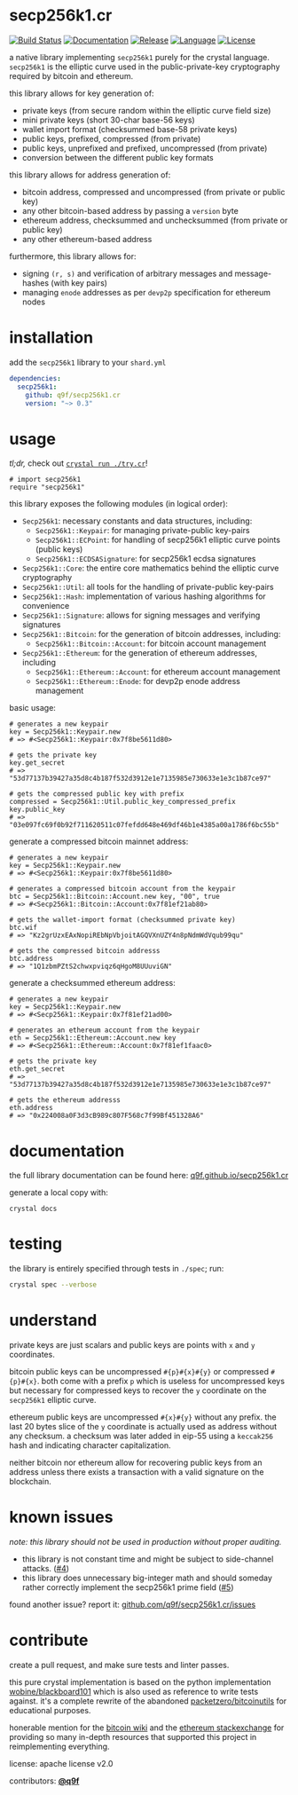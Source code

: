# secp256k1.cr

[![Build Status](https://img.shields.io/github/workflow/status/q9f/secp256k1.cr/Nightly)](https://github.com/q9f/secp256k1.cr/actions)
[![Documentation](https://img.shields.io/badge/docs-html-black)](https://q9f.github.io/secp256k1.cr/)
[![Release](https://img.shields.io/github/v/release/q9f/secp256k1.cr?include_prereleases&color=black)](https://github.com/q9f/secp256k1.cr/releases/latest)
[![Language](https://img.shields.io/github/languages/top/q9f/secp256k1.cr?color=black)](https://github.com/q9f/secp256k1.cr/search?l=crystal)
[![License](https://img.shields.io/github/license/q9f/secp256k1.cr.svg?color=black)](LICENSE)

a native library implementing `secp256k1` purely for the crystal language. `secp256k1` is the elliptic curve used in the public-private-key cryptography required by bitcoin and ethereum.

this library allows for key generation of:
* private keys (from secure random within the elliptic curve field size)
* mini private keys (short 30-char base-56 keys)
* wallet import format (checksummed base-58 private keys)
* public keys, prefixed, compressed (from private)
* public keys, unprefixed and prefixed, uncompressed (from private)
* conversion between the different public key formats

this library allows for address generation of:
* bitcoin address, compressed and uncompressed (from private or public key)
* any other bitcoin-based address by passing a `version` byte
* ethereum address, checksummed and unchecksummed (from private or public key)
* any other ethereum-based address

furthermore, this library allows for:
* signing `(r, s)` and verification of arbitrary messages and message-hashes (with key pairs)
* managing `enode` addresses as per `devp2p` specification for ethereum nodes

# installation

add the `secp256k1` library to your `shard.yml`

```yaml
dependencies:
  secp256k1:
    github: q9f/secp256k1.cr
    version: "~> 0.3"
```

# usage

_tl;dr,_ check out [`crystal run ./try.cr`](./try.cr)!


```crystal
# import secp256k1
require "secp256k1"
```

this library exposes the following modules (in logical order):

* `Secp256k1`: necessary constants and data structures, including:
  - `Secp256k1::Keypair`: for managing private-public key-pairs
  - `Secp256k1::ECPoint`: for handling of secp256k1 elliptic curve points (public keys)
  - `Secp256k1::ECDSASignature`: for secp256k1 ecdsa signatures
* `Secp256k1::Core`: the entire core mathematics behind the elliptic curve cryptography
* `Secp256k1::Util`: all tools for the handling of private-public key-pairs
* `Secp256k1::Hash`: implementation of various hashing algorithms for convenience
* `Secp256k1::Signature`: allows for signing messages and verifying signatures
* `Secp256k1::Bitcoin`: for the generation of bitcoin addresses, including:
  - `Secp256k1::Bitcoin::Account`: for bitcoin account management
* `Secp256k1::Ethereum`: for the generation of ethereum addresses, including
  - `Secp256k1::Ethereum::Account`: for ethereum account management
  - `Secp256k1::Ethereum::Enode`: for devp2p enode address management

basic usage:

```crystal
# generates a new keypair
key = Secp256k1::Keypair.new
# => #<Secp256k1::Keypair:0x7f8be5611d80>

# gets the private key
key.get_secret
# => "53d77137b39427a35d8c4b187f532d3912e1e7135985e730633e1e3c1b87ce97"

# gets the compressed public key with prefix
compressed = Secp256k1::Util.public_key_compressed_prefix key.public_key
# => "03e097fc69f0b92f711620511c07fefdd648e469df46b1e4385a00a1786f6bc55b"
```

generate a compressed bitcoin mainnet address:

```crystal
# generates a new keypair
key = Secp256k1::Keypair.new
# => #<Secp256k1::Keypair:0x7f8be5611d80>

# generates a compressed bitcoin account from the keypair
btc = Secp256k1::Bitcoin::Account.new key, "00", true
# => #<Secp256k1::Bitcoin::Account:0x7f81ef21ab80>

# gets the wallet-import format (checksummed private key)
btc.wif
# => "Kz2grUzxEAxNopiREbNpVbjoitAGQVXnUZY4n8pNdmWdVqub99qu"

# gets the compressed bitcoin addresss
btc.address
# => "1Q1zbmPZtS2chwxpviqz6qHgoM8UUuviGN"
```

generate a checksummed ethereum address:

```crystal
# generates a new keypair
key = Secp256k1::Keypair.new
# => #<Secp256k1::Keypair:0x7f81ef21ad00>

# generates an ethereum account from the keypair
eth = Secp256k1::Ethereum::Account.new key
# => #<Secp256k1::Ethereum::Account:0x7f81ef1faac0>

# gets the private key
eth.get_secret
# => "53d77137b39427a35d8c4b187f532d3912e1e7135985e730633e1e3c1b87ce97"

# gets the ethereum addresss
eth.address
# => "0x224008a0F3d3cB989c807F568c7f99Bf451328A6"
```

# documentation

the full library documentation can be found here: [q9f.github.io/secp256k1.cr](https://q9f.github.io/secp256k1.cr/)

generate a local copy with:

```
crystal docs
```

# testing

the library is entirely specified through tests in `./spec`; run:

```bash
crystal spec --verbose
```

# understand

private keys are just scalars and public keys are points with `x` and `y` coordinates.

bitcoin public keys can be uncompressed `#{p}#{x}#{y}` or compressed `#{p}#{x}`. both come with a prefix `p` which is useless for uncompressed keys but necessary for compressed keys to recover the `y` coordinate on the `secp256k1` elliptic curve.

ethereum public keys are uncompressed `#{x}#{y}` without any prefix. the last 20 bytes slice of the `y` coordinate is actually used as address without any checksum. a checksum was later added in eip-55 using a `keccak256` hash and indicating character capitalization.

neither bitcoin nor ethereum allow for recovering public keys from an address unless there exists a transaction with a valid signature on the blockchain.

# known issues

_note: this library should not be used in production without proper auditing._

* this library is not constant time and might be subject to side-channel attacks. ([#4](https://github.com/q9f/secp256k1.cr/issues/4))
* this library does unnecessary big-integer math and should someday rather correctly implement the secp256k1 prime field ([#5](https://github.com/q9f/secp256k1.cr/issues/5))

found another issue? report it: [github.com/q9f/secp256k1.cr/issues](https://github.com/q9f/secp256k1.cr/issues)

# contribute

create a pull request, and make sure tests and linter passes.

this pure crystal implementation is based on the python implementation [wobine/blackboard101](https://github.com/wobine/blackboard101) which is also used as reference to write tests against. it's a complete rewrite of the abandoned [packetzero/bitcoinutils](https://github.com/packetzero/bitcoinutils) for educational purposes.

honerable mention for the [bitcoin wiki](https://en.bitcoin.it/wiki/Main_Page) and the [ethereum stackexchange](https://ethereum.stackexchange.com/) for providing so many in-depth resources that supported this project in reimplementing everything.

license: apache license v2.0

contributors: [**@q9f**](https://github.com/q9f/)
